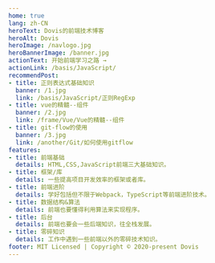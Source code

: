 ```yaml
---
home: true
lang: zh-CN
heroText: Dovis的前端技术博客
heroAlt: Dovis
heroImage: /navlogo.jpg
heroBannerImage: /banner.jpg
actionText: 开始前端学习之路 →
actionLink: /basis/JavaScript/
recommendPost:
- title: 正则表达式基础知识
  banner: /1.jpg
  link: /basis/JavaScript/正则RegExp
- title: vue的精髓--组件
  banner: /2.jpg
  link: /frame/Vue/Vue的精髓--组件
- title: git-flow的使用
  banner: /3.jpg
  link: /another/Git/如何使用gitflow
features:
- title: 前端基础
  details: HTML,CSS,JavaScript前端三大基础知识。
- title: 框架/库
  details: 一些提高项目开发效率的框架或者库。
- title: 前端进阶
  details: 学好包括但不限于Webpack，TypeScript等前端进阶技术。
- title: 数据结构&算法
  details: 前端也要懂得利用算法来实现程序。
- title: 后台
  details: 前端也要会一些后端知识，往全栈发展。
- title: 零碎知识
  details: 工作中遇到一些前端以外的零碎技术知识。
footer: MIT Licensed | Copyright © 2020-present Dovis
---
```

